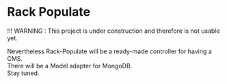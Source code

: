Rack Populate
=============

!!! WARNING : This project is under construction and therefore is not usable yet.

Nevertheless Rack-Populate will be a ready-made controller for having a CMS.  
There will be a Model adapter for MongoDB.  
Stay tuned.

